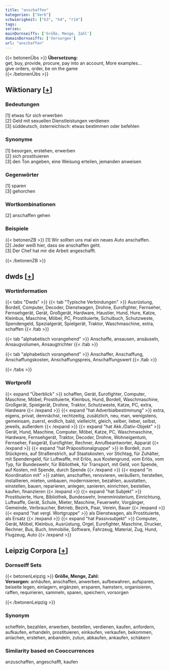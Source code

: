 ```yaml
---
title: "anschaffen"
kategorien: ["Verb"]
schwierigkeit: ["k3", "h4", "r14"]
tags:
series:
mainDornseiffs: ['Größe, Menge, Zahl']
domainDornseiffs: ['Versorgen']
url: "anschaffen"
---
```


{{< betonenÜbs >}}
**Übersetzung:**  
get, buy, provide, procure, pay into an account, More examples...  
give orders, order, be on the game  
{{< /betonenÜbs >}}

## Wiktionary [[+](https://de.wiktionary.org/wiki/anschaffen)]

### Bedeutungen
[1] etwas für sich erwerben  
[2] Geld mit sexuellen Dienstleistungen verdienen  
[3] süddeutsch, österreichisch: etwas bestimmen oder befehlen  

### Synonyme
[1] besorgen, erstehen, erwerben  
[2] sich prostituieren  
[3] den Ton angeben, eine Weisung erteilen, jemanden anweisen  

### Gegenwörter
[1] sparen  
[3] gehorchen  

### Wortkombinationen
[2] anschaffen gehen  

### Beispiele
{{< betonenZB >}}
[1] Wir sollten uns mal ein neues Auto anschaffen.  
[2] Jeder weiß hier, dass sie anschaffen geht.  
[3] Der Chef hat mir die Arbeit angeschafft.  

{{< /betonenZB >}}


## dwds [[+](https://www.dwds.de/wb/anschaffen)]

### Wortinformation
{{< tabs "Dwds" >}}
{{< tab "Typische Verbindungen" >}}
Ausrüstung, Bordell, Computer, Decoder, Dienstwagen, Drohne, Eurofighter, Fernseher, Fernsehgerät, Gerät, Großgerät, Hardware, Haustier, Hund, Hure, Katze, Kleinbus, Maschine, Möbel, PC, Prostituierte, Schulbuch, Schutzweste, Spendengeld, Spezialgerät, Spielgerät, Traktor, Waschmaschine, extra, schaffen
{{< /tab >}}

{{< tab "alphabetisch vorangehend" >}}
Anschaffe, ansausen, ansäuseln, Ansaugvolumen, Ansaugtrichter
{{< /tab >}}

{{< tab "alphabetisch vorangehend" >}}
Anschaffer, Anschaffung, Anschaffungskosten, Anschaffungspreis, Anschaffungswert
{{< /tab >}}

{{< /tabs >}}

### Wortprofil
{{< expand "Überblick" >}} schaffen, Gerät, Eurofighter, Computer, Maschine, Möbel, Prostituierte, Kleinbus, Hund, Bordell, Waschmaschine, Großgerät, Spielgerät, Drohne, Traktor, Schutzweste, Katze, PC, extra, Hardware {{< /expand >}}
{{< expand "hat Adverbialbestimmung" >}} extra, eigens, privat, demnächst, rechtzeitig, zusätzlich, neu, man, wenigstens, gemeinsam, zuerst, endlich, bald, vielleicht, gleich, selber, lieber, selbst, jeweils, außerdem {{< /expand >}}
{{< expand "hat Akk./Dativ-Objekt" >}} Gerät, Hund, Maschine, Computer, Möbel, Katze, PC, Waschmaschine, Hardware, Fernsehgerät, Traktor, Decoder, Drohne, Wohneigentum, Fernseher, Faxgerät, Eurofighter, Rechner, Anrufbeantworter, Apparat {{< /expand >}}
{{< expand "hat Präpositionalgruppe" >}} in Bordell, zum Stückpreis, auf Straßenstrich, auf Staatskosten, vor Stichtag, für Zuhälter, mit Spendengeld, für Luftwaffe, mit Erlös, aus Kostengrund, vom Erlös, vom Typ, für Bundeswehr, für Bibliothek, für Transport, mit Geld, von Spende, auf Kosten, mit Spende, durch Spende {{< /expand >}}
{{< expand "in Koordination mit" >}} zahlen, anschaffen, renovieren, veräußern, herstellen, installieren, mieten, umbauen, modernisieren, bezahlen, ausstatten, einstellen, bauen, reparieren, anlegen, sanieren, einrichten, bestellen, kaufen, finanzieren {{< /expand >}}
{{< expand "hat Subjekt" >}} Prostituierte, Hure, Bibliothek, Bundeswehr, Innenministerium, Einrichtung, Luftwaffe, Gerät, Schule, Mieter, Maschine, Feuerwehr, Vorgänger, Gemeinde, Verbraucher, Betrieb, Bezirk, Paar, Verein, Bauer {{< /expand >}}
{{< expand "hat vergl. Wortgruppe" >}} als Dienstwagen, als Prostituierte, als Ersatz {{< /expand >}}
{{< expand "hat Passivsubjekt" >}} Computer, Gerät, Möbel, Kleinbus, Ausrüstung, Orgel, Eurofighter, Maschine, Drucker, Rechner, Bus, Buch, Immobilie, Software, Fahrzeug, Material, Zug, Hund, Flugzeug, Auto {{< /expand >}}

## Leipzig Corpora [[+](https://corpora.uni-leipzig.de/en/res?word=anschaffen&corpusId=deu_newscrawl-public_2018)]

### Dornseiff Sets
{{< betonenLeipzig >}}
**Größe, Menge, Zahl:**  
**Versorgen:** anhäufen, anschaffen, anwerben, aufbewahren, aufsparen, beiseite legen, einlagern, ergänzen, ersparen, hamstern, organisieren, raffen, requirieren, sammeln, sparen, speichern, vorsorgen  

{{< /betonenLeipzig >}}

### Synonym
scheffeln, bezahlen, erwerben, bestellen, verdienen, kaufen, anfordern, aufkaufen, erhandeln, prostituieren, einkaufen, verkaufen, bekommen, anlachen, erstehen, anbandeln, zutun, abkaufen, ankaufen, schäkern


### Similarity based on Cooccurrences
anzuschaffen, angeschafft, kaufen

